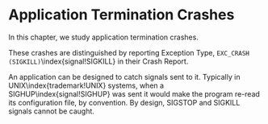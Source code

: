 # Application Termination Crashes

In this chapter, we study application termination crashes.

These crashes are distinguished by reporting Exception Type,
`EXC_CRASH (SIGKILL)`\index{signal!SIGKILL} in their Crash Report.

An application can be designed to catch signals sent to it.  Typically in UNIX\index{trademark!UNIX} systems, when a SIGHUP\index{signal!SIGHUP} was sent it would make the program re-read its configuration file, by convention.  By design, SIGSTOP and SIGKILL signals cannot be caught.
